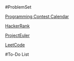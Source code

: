 #ProblemSet

[Programming Contest Calendar](https://www.hackerrank.com/calendar)

[HackerRank](https://www.hackerrank.com)

[ProjectEuler](https://projecteuler.net/)

[LeetCode](https://leetcode.com/)

#To-Do List
